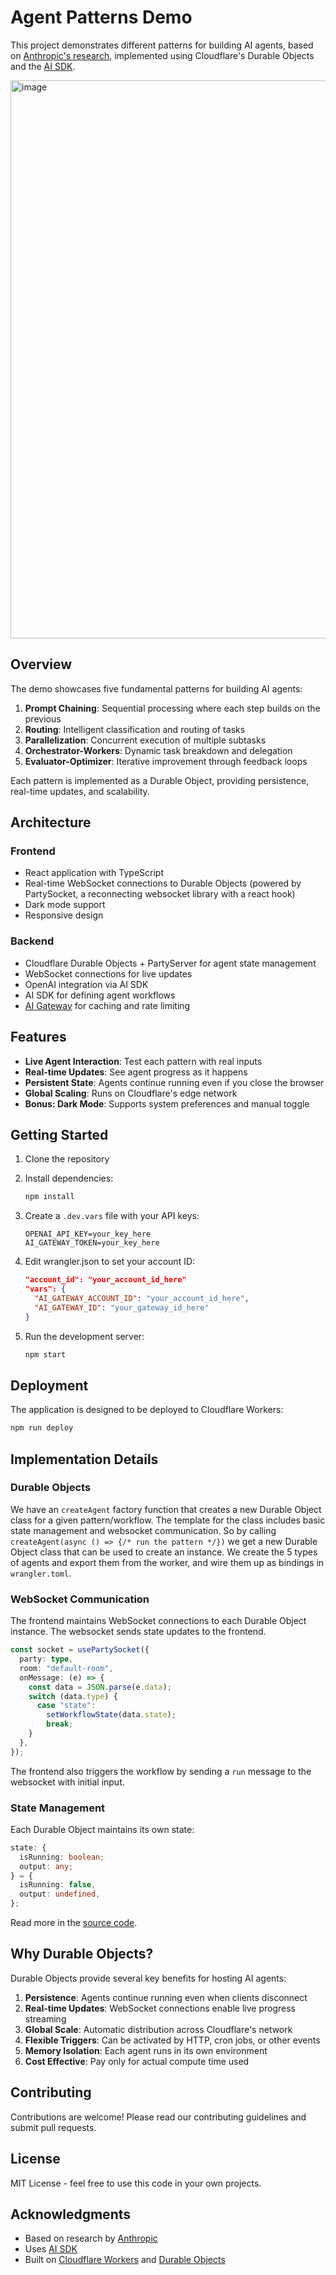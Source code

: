 # Agent Patterns Demo

This project demonstrates different patterns for building AI agents, based on [Anthropic's research](https://www.anthropic.com/research/building-effective-agents), implemented using Cloudflare's Durable Objects and the [AI SDK](https://sdk.vercel.ai/).

<img width="893" alt="image" src="https://github.com/user-attachments/assets/160fe1aa-782d-4619-94b4-55f009105f37" />

## Overview

The demo showcases five fundamental patterns for building AI agents:

1. **Prompt Chaining**: Sequential processing where each step builds on the previous
2. **Routing**: Intelligent classification and routing of tasks
3. **Parallelization**: Concurrent execution of multiple subtasks
4. **Orchestrator-Workers**: Dynamic task breakdown and delegation
5. **Evaluator-Optimizer**: Iterative improvement through feedback loops

Each pattern is implemented as a Durable Object, providing persistence, real-time updates, and scalability.

## Architecture

### Frontend

- React application with TypeScript
- Real-time WebSocket connections to Durable Objects (powered by PartySocket, a reconnecting websocket library with a react hook)
- Dark mode support
- Responsive design

### Backend

- Cloudflare Durable Objects + PartyServer for agent state management
- WebSocket connections for live updates
- OpenAI integration via AI SDK
- AI SDK for defining agent workflows
- [AI Gateway](https://developers.cloudflare.com/ai-gateway/) for caching and rate limiting

## Features

- **Live Agent Interaction**: Test each pattern with real inputs
- **Real-time Updates**: See agent progress as it happens
- **Persistent State**: Agents continue running even if you close the browser
- **Global Scaling**: Runs on Cloudflare's edge network
- **Bonus: Dark Mode**: Supports system preferences and manual toggle

## Getting Started

1. Clone the repository
2. Install dependencies:

   ```bash
   npm install
   ```

3. Create a `.dev.vars` file with your API keys:

   ```
   OPENAI_API_KEY=your_key_here
   AI_GATEWAY_TOKEN=your_key_here
   ```

4. Edit wrangler.json to set your account ID:

   ```json
   "account_id": "your_account_id_here"
   "vars": {
     "AI_GATEWAY_ACCOUNT_ID": "your_account_id_here",
     "AI_GATEWAY_ID": "your_gateway_id_here"
   }
   ```

5. Run the development server:
   ```bash
   npm start
   ```

## Deployment

The application is designed to be deployed to Cloudflare Workers:

```bash
npm run deploy
```

## Implementation Details

### Durable Objects

We have an `createAgent` factory function that creates a new Durable Object class for a given pattern/workflow. The template for the class includes basic state management and websocket communication. So by calling `createAgent(async () => {/* run the pattern */})` we get a new Durable Object class that can be used to create an instance. We create the 5 types of agents and export them from the worker, and wire them up as bindings in `wrangler.toml`.

### WebSocket Communication

The frontend maintains WebSocket connections to each Durable Object instance. The websocket sends state updates to the frontend.

```typescript
const socket = usePartySocket({
  party: type,
  room: "default-room",
  onMessage: (e) => {
    const data = JSON.parse(e.data);
    switch (data.type) {
      case "state":
        setWorkflowState(data.state);
        break;
    }
  },
});
```

The frontend also triggers the workflow by sending a `run` message to the websocket with initial input.

### State Management

Each Durable Object maintains its own state:

```typescript
state: {
  isRunning: boolean;
  output: any;
} = {
  isRunning: false,
  output: undefined,
};
```

Read more in the [source code](src/server.ts).

## Why Durable Objects?

Durable Objects provide several key benefits for hosting AI agents:

1. **Persistence**: Agents continue running even when clients disconnect
2. **Real-time Updates**: WebSocket connections enable live progress streaming
3. **Global Scale**: Automatic distribution across Cloudflare's network
4. **Flexible Triggers**: Can be activated by HTTP, cron jobs, or other events
5. **Memory Isolation**: Each agent runs in its own environment
6. **Cost Effective**: Pay only for actual compute time used

## Contributing

Contributions are welcome! Please read our contributing guidelines and submit pull requests.

## License

MIT License - feel free to use this code in your own projects.

## Acknowledgments

- Based on research by [Anthropic](https://www.anthropic.com/research/building-effective-agents)
- Uses [AI SDK](https://sdk.vercel.ai/docs/foundations/agents)
- Built on [Cloudflare Workers](https://workers.cloudflare.com/) and [Durable Objects](https://developers.cloudflare.com/workers/learning/using-durable-objects)
